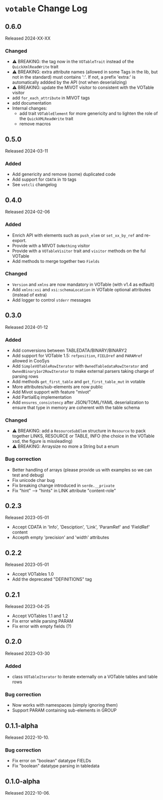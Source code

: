 # `votable` Change Log

## 0.6.0

Released 2024-XX-XX

### Changed

* ⚠️  BREAKING: the tag now in the `VOTableTrait` instead of the `QuickXmlReadWrite` trait 
* ⚠️  BREAKING: extra attribute names (allowed in some Tags in the lib, but not in the standard) 
  must contains ':'. If not, a prefix 'extra:' is automatically addded by the API (not when deserializing)
* ⚠️  BREAKING: update the MIVOT visitor to consistent with the VOTable visitor
* add `for_each_attribute` in MIVOT tags
* add documentation
* Internal changes: 
    + add trait `VOTableElement` for more genericity and to lighten the role of the `QuickXMLReadWrite` trait 
    + remove macros


## 0.5.0

Released 2024-03-11

### Added

* Add genericity and remove (some) duplicated code
* Add support for `CDATA` in `TD` tags
* See `votcli` changelog


## 0.4.0

Released 2024-02-06

### Added

* Enrich API with elements such as `push_elem` or `set_xx_by_ref` and re-export.
* Provide with a MIVOT `DoNothing` visitor 
* Provide with a `VOTableVisitor` trait and `visitor` methods on the ful VOTable
* Add methods to merge together two `Fields`

### Changed

* `Version` and `xmlns` are now mandatory in VOTable (with v1.4 as edfault)
* Add `xmlns:xsi` and `xsi:schemaLocation` in VOTable optional attributes (instead of extra)
* Add logger to control `stderr` messages


## 0.3.0

Released 2024-01-12

### Added
 
* Add conversions between TABLEDATA/BINARY/BINARY2
* Add support for VOTable 1.5: `refposition`, `FIELDref` and `PARAMref` allowed in CooSys
* Add `SimpleVOTableRowIterator` with `OwnedTabledataRowIterator` and `OwnedBinary1or2RowIterator` 
   to make external parsers taking charge of parsing rows
* Add methods `get_first_table` and `get_first_table_mut` in votable
* More attributes/sub-elements are now public
* Add Mivot support with feature "mivot"
* Add PartialEq implementation
* Add `ensures_consistency` after JSON/TOML/YAML deserialization to ensure that
  type in memory are coherent with the table schema

### Changed

* ⚠️  BREAKING: add a `ResourceSubElem` structure in `Resource` to pack together
  LINKS, RESOURCE or TABLE, INFO (the choice in the VOTable xsd, the figure is missleading)
* ⚠️  BREAKING: Arraysize no more a String but a enum

### Bug correction

* Better handling of arrays (please provide us with examples so we can test and debug)
* Fix unicode char bug
* Fix breaking change introduced in `serde.__private`
* Fix "hint" --> "hints" in LINK attribute "content-role"

## 0.2.3

Released 2023-05-01

* Accept CDATA in 'Info', 'Desciption', 'Link', 'ParamRef' and 'FieldRef' content
* Accepth empty 'precision' and 'width' attributes

## 0.2.2

Released 2023-05-01

* Accept VOTables 1.0
* Add the deprecated "DEFINITIONS" tag


## 0.2.1

Released 2023-04-25

* Accept VOTables 1.1 and 1.2
* Fix error while parsing PARAM
* Fix error with empty fields (?) 


## 0.2.0

Released 2023-03-30

### Added

* class `VOTableIterator` to iterate externally on a VOTable
  tables and table rows

### Bug correction

* Now works with namespaces (simply ignoring them)
* Support PARAM containing sub-elements in GROUP


## 0.1.1-alpha

Released 2022-10-10.

### Bug correction

* Fix error on "boolean" datatype FIELDs
* Fix "boolean" datatype parsing in tabledata


## 0.1.0-alpha

Released 2022-10-06.

